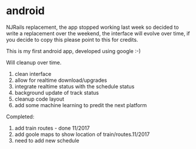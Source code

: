 # android
NJRails replacement, the app stopped working last week so decided to write a replacement over the weekend, the interface will evolve over time, if you decide to copy this please point to this for credits.

This is my first android app, developed using google :-)

Will cleanup over time.
1. clean interface
2. allow for realtime download/upgrades
3. integrate realtime status with the schedule status
4. background update of track status
5. cleanup code layout
6. add some machine learning to predit the next platform 


Completed:
1. add train routes  - done 11/2017
2. add goole maps to show location of train/routes.11/2017
3. need to add new schedule

